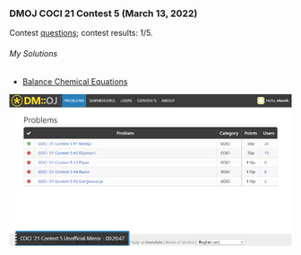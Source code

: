 ### DMOJ COCI 21 Contest 5 (March 13, 2022)
Contest [questions](https://dmoj.ca/contest/coci21c5 'Link to Contest Questions'); 
contest results: 1/5.

###### My Solutions
* [Balance Chemical Equations](https://github.com/ez2rok/coding-contests/blob/main/spring_break/dmoj_coci_21_contest_5/balance_chemical_equations.py)
<img src="dmoj_coci_21_contest_5.png" alt="Screenshot of my contest results." width="800"/>
